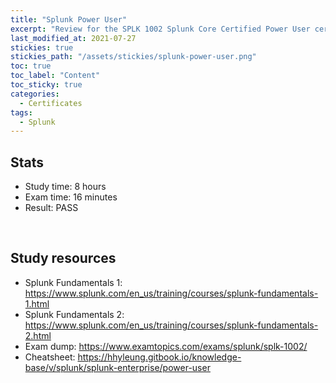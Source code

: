 ```yaml
---
title: "Splunk Power User"
excerpt: "Review for the SPLK 1002 Splunk Core Certified Power User certificate"
last_modified_at: 2021-07-27
stickies: true
stickies_path: "/assets/stickies/splunk-power-user.png"
toc: true
toc_label: "Content"
toc_sticky: true
categories:
  - Certificates
tags:
  - Splunk
---
```


## Stats
- Study time: 8 hours
- Exam time: 16 minutes
- Result: PASS

<br>

## Study resources
- Splunk Fundamentals 1: <https://www.splunk.com/en_us/training/courses/splunk-fundamentals-1.html>
- Splunk Fundamentals 2: <https://www.splunk.com/en_us/training/courses/splunk-fundamentals-2.html>
- Exam dump: <https://www.examtopics.com/exams/splunk/splk-1002/>
- Cheatsheet: <https://hhyleung.gitbook.io/knowledge-base/v/splunk/splunk-enterprise/power-user>

<br>
